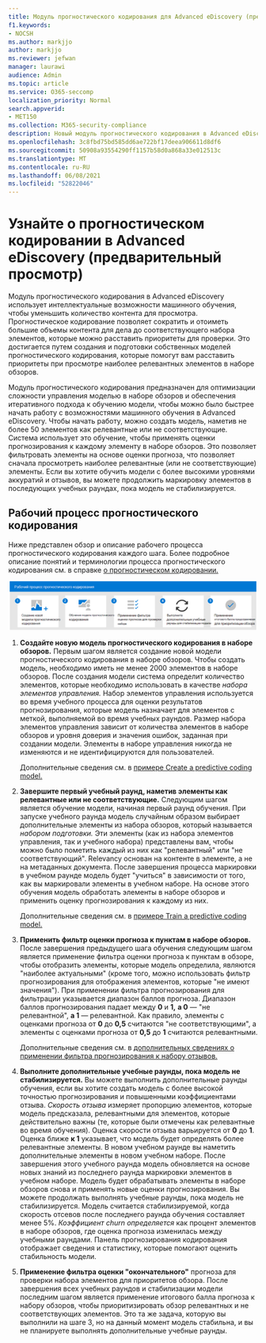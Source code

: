 ```yaml
---
title: Модуль прогностического кодирования для Advanced eDiscovery (предварительный просмотр)
f1.keywords:
- NOCSH
ms.author: markjjo
author: markjjo
ms.reviewer: jefwan
manager: laurawi
audience: Admin
ms.topic: article
ms.service: O365-seccomp
localization_priority: Normal
search.appverid:
- MET150
ms.collection: M365-security-compliance
description: Новый модуль прогностического кодирования в Advanced eDiscovery использует машинное обучение для анализа элементов в наборе обзоров для прогнозирования элементов, которые имеют отношение к вашему делу или расследованию.
ms.openlocfilehash: 3c8fbd75bd585dd6ae722bf17deea906611d8df6
ms.sourcegitcommit: 50908a93554290ff1157b58d0a868a33e012513c
ms.translationtype: MT
ms.contentlocale: ru-RU
ms.lasthandoff: 06/08/2021
ms.locfileid: "52822046"
---
```

# <a name="learn-about-predictive-coding-in-advanced-ediscovery-preview"></a>Узнайте о прогностическом кодировании в Advanced eDiscovery (предварительный просмотр)

Модуль прогностического кодирования в Advanced eDiscovery использует интеллектуальные возможности машинного обучения, чтобы уменьшить количество контента для просмотра. Прогностическое кодирование позволяет сократить и отоиметь большие объемы контента для дела до соответствующего набора элементов, которые можно расставить приоритеты для проверки. Это достигается путем создания и подготовки собственных моделей прогностического кодирования, которые помогут вам расставить приоритеты при просмотре наиболее релевантных элементов в наборе обзоров.

Модуль прогностического кодирования предназначен для оптимизации сложности управления моделью в наборе обзоров и обеспечения итеративного подхода к обучению модели, чтобы можно было быстрее начать работу с возможностями машинного обучения в Advanced eDiscovery. Чтобы начать работу, можно создать модель, наметив не более 50 элементов как релевантные или не соответствующие. Система использует это обучение, чтобы применять оценки прогнозирования к каждому элементу в наборе обзоров. Это позволяет фильтровать элементы на основе оценки прогноза, что позволяет сначала просмотреть наиболее релевантные (или не соответствующие) элементы. Если вы хотите обучить модели с более высокими уровнями аккуратий и отзывов, вы можете продолжить маркировку элементов в последующих учебных раундах, пока модель не стабилизируется.  

## <a name="the-predictive-coding-workflow"></a>Рабочий процесс прогностического кодирования

Ниже представлен обзор и описание рабочего процесса прогностического кодирования каждого шага. Более подробное описание понятий и терминологии процесса прогностического кодирования см. в справке [о прогностическом кодировании.](predictive-coding-reference.md)

![Рабочий процесс прогностического кодирования](..\media\PredictiveCodingWorkflow.png)

1. **Создайте новую модель прогностического кодирования в наборе обзоров.** Первым шагом является создание новой модели прогностического кодирования в наборе обзоров. Чтобы создать модель, необходимо иметь не менее 2000 элементов в наборе обзоров. После создания модели система определит количество элементов, которые необходимо использовать в качестве *набора элементов управления.* Набор элементов управления используется во время учебного процесса для оценки результатов прогнозирования, которые модель назначает для элементов с меткой, выполняемой во время учебных раундов. Размер набора элементов управления зависит от количества элементов в наборе обзоров и уровня доверия и значения ошибок, заданная при создании модели. Элементы в наборе управления никогда не изменяются и не идентифицируются для пользователей.

   Дополнительные сведения см. в [примере Create a predictive coding model.](predictive-coding-create-model.md)

2. **Завершите первый учебный раунд, наметив элементы как релевантные или не соответствующие.** Следующим шагом является обучение модели, начиная первый раунд обучения. При запуске учебного раунда модель случайным образом выбирает дополнительные элементы из набора обзоров, который называется *набором подготовки.* Эти элементы (как из набора элементов управления, так и учебного набора) представлены вам, чтобы можно было пометить каждый из них как "релевантный" или "не соответствующий". Relevancy основан на контенте в элементе, а не на метаданных документа. После завершения процесса маркировки в учебном раунде модель будет "учиться" в зависимости от того, как вы маркировали элементы в учебном наборе. На основе этого обучения модель обработать элементы в наборе обзоров и применить оценку прогнозирования к каждому из них.

   Дополнительные сведения см. в [примере Train a predictive coding model.](predictive-coding-train-model.md)

3. **Применить фильтр оценки прогноза к пунктам в наборе обзоров.** После завершения предыдущего шага обучения следующим шагом является применение фильтра оценки прогноза к пунктам в обзоре, чтобы отобразить элементы, которые модель определила, являются "наиболее актуальными" (кроме того, можно использовать фильтр прогнозирования для отображения элементов, которые "не имеют значения"). При применении фильтра прогнозирования для фильтрации указывается диапазон баллов прогноза. Диапазон баллов прогнозирования падает между **0** и **1,** **а 0** — "не релевантной", **а 1** — релевантной. Как правило, элементы с оценками прогноза от **0** до **0,5** считаются "не соответствующими", а элементы с оценками прогноза от **0,5** до **1** считаются релевантными.

   Дополнительные сведения см. в [дополнительных сведениях о применении фильтра прогнозирования к набору отзывов.](predictive-coding-apply-prediction-filter.md)

4. **Выполните дополнительные учебные раунды, пока модель не стабилизируется.** Вы можете выполнить дополнительные раунды обучения, если вы хотите создать модель с более высокой точностью прогнозирования и повышенными коэффициентами отзыва. *Скорость отзыва* измеряет пропорцию элементов, которые модель предсказала, релевантными для элементов, которые действительно важны (те, которые были отмечены как релевантные во время обучения). Оценка скорости отзыва варьируется от **0** до **1**. Оценка ближе **к 1** указывает, что модель будет определять более релевантные элементы. В новом учебном раунде вы наметить дополнительные элементы в новом учебном наборе. После завершения этого учебного раунда модель обновляется на основе новых знаний из последнего раунда маркировки элементов в учебном наборе. Модель будет обрабатывать элементы в наборе обзоров снова и применять новые оценки прогнозирования. Вы можете продолжать выполнять учебные раунды, пока модель не стабилизируется. Модель считается стабилизируемой, когда скорость отсевов после последнего раунда обучения составляет менее 5%. *Коэффициент churn определяется* как процент элементов в наборе обзоров, где оценка прогноза изменилась между учебными раундами. Панель прогнозирования кодирования отображает сведения и статистику, которые помогают оценить стабильность модели.

5. **Применение фильтра оценки "окончательного"** прогноза для проверки набора элементов для приоритетов обзора. После завершения всех учебных раундов и стабилизации модели последним шагом является применение итогового балла прогноза к набору обзоров, чтобы приоритизировать обзор релевантных и не соответствующих элементов. Это та же задача, которую вы выполнили на шаге 3, но на данный момент модель стабильна, и вы не планируете выполнять дополнительные учебные раунды.
